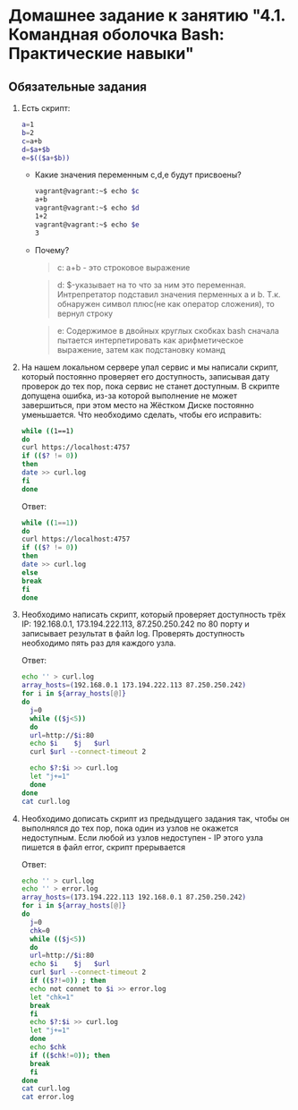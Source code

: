 # Домашнее задание к занятию "4.1. Командная оболочка Bash: Практические навыки"

## Обязательные задания

1. Есть скрипт:
	```bash
	a=1
	b=2
	c=a+b
	d=$a+$b
	e=$(($a+$b))
	```
	* Какие значения переменным c,d,e будут присвоены?
       ```bash
	   vagrant@vagrant:~$ echo $c
       a+b
	   vagrant@vagrant:~$ echo $d
       1+2
	   vagrant@vagrant:~$ echo $e
       3
      ```
	* Почему?
      > c: a+b - это строковое выражение
	  
	  >d: $-указывает на то что за ним это переменная. Интрепретатор подставил значения перменных а и b. Т.к. обнаружен символ плюс(не как оператор сложения), то вернул строку

      >e: Cодержимое в двойных круглых скобках bash сначала пытается интерпетировать как арифметическое выражение, затем как подстановку команд

2. На нашем локальном сервере упал сервис и мы написали скрипт, который постоянно проверяет его доступность, записывая дату проверок до тех пор, пока сервис не станет доступным. В скрипте допущена ошибка, из-за которой выполнение не может завершиться, при этом место на Жёстком Диске постоянно уменьшается. Что необходимо сделать, чтобы его исправить:
	```bash
	while ((1==1)
	do
	curl https://localhost:4757
	if (($? != 0))
	then
	date >> curl.log
	fi
	done
	```
	Ответ:
    ```bash
	while ((1==1))
	do
	curl https://localhost:4757
	if (($? != 0))
	then
	date >> curl.log
	else
	break
	fi
	done
	```
	

3. Необходимо написать скрипт, который проверяет доступность трёх IP: 192.168.0.1, 173.194.222.113, 87.250.250.242 по 80 порту и записывает результат в файл log. Проверять доступность необходимо пять раз для каждого узла.

	Ответ:
    ```bash
	echo '' > curl.log
	array_hosts=(192.168.0.1 173.194.222.113 87.250.250.242)
    for i in ${array_hosts[@]}
	do
	  j=0
      while (($j<5))
	  do
	  url=http://$i:80 
      echo $i    $j   $url
      curl $url --connect-timeout 2

	  echo $?:$i >> curl.log
	  let "j+=1"
	  done
	done
	cat curl.log

	```

4. Необходимо дописать скрипт из предыдущего задания так, чтобы он выполнялся до тех пор, пока один из узлов не окажется недоступным. Если любой из узлов недоступен - IP этого узла пишется в файл error, скрипт прерывается

	Ответ:
    ```bash
	echo '' > curl.log
	echo '' > error.log
	array_hosts=(173.194.222.113 192.168.0.1 87.250.250.242)
    for i in ${array_hosts[@]}
	do
	  j=0
	  chk=0
      while (($j<5))
	  do
	  url=http://$i:80 
      echo $i    $j   $url
      curl $url --connect-timeout 2
	  if (($?!=0)) ; then
	  echo not connet to $i >> error.log
	  let "chk=1"
	  break
	  fi
	  echo $?:$i >> curl.log
	  let "j+=1"
	  done
	  echo $chk
	  if (($chk!=0)); then
	  break
	  fi
	done
	cat curl.log
    cat error.log
 
	```


